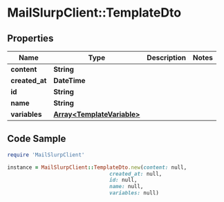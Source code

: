 # MailSlurpClient::TemplateDto

## Properties

Name | Type | Description | Notes
------------ | ------------- | ------------- | -------------
**content** | **String** |  | 
**created_at** | **DateTime** |  | 
**id** | **String** |  | 
**name** | **String** |  | 
**variables** | [**Array&lt;TemplateVariable&gt;**](TemplateVariable.md) |  | 

## Code Sample

```ruby
require 'MailSlurpClient'

instance = MailSlurpClient::TemplateDto.new(content: null,
                                 created_at: null,
                                 id: null,
                                 name: null,
                                 variables: null)
```



